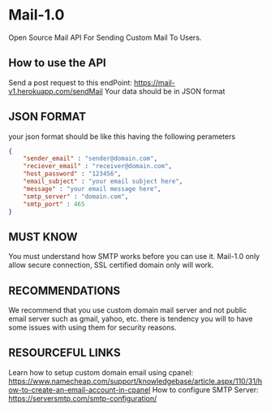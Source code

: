 # Mail-1.0
Open Source Mail API For Sending Custom Mail To Users.
## How to use the API
Send a post request to this endPoint: https://mail-v1.herokuapp.com/sendMail
Your data should be in JSON format
## JSON FORMAT
your json format should be like this having the following perameters
```json
{
	"sender_email" : "sender@domain.com",
	"reciever_email" : "receiver@domain.com",
	"host_password" : "123456",
	"email_subject" : "your email subject here",
	"message" : "your email message here",
	"smtp_server" : "domain.com",
	"smtp_port" : 465
}
```
## MUST KNOW
You must understand how SMTP works before you can use it.
Mail-1.0 only allow secure connection, SSL certified domain only will work.
## RECOMMENDATIONS
We recommend that you use custom domain mail server and not public email server such as gmail, yahoo, etc. there is tendency you will to have some issues with using them for security reasons.
## RESOURCEFUL LINKS
Learn how to setup custom domain email using cpanel: https://www.namecheap.com/support/knowledgebase/article.aspx/110/31/how-to-create-an-email-account-in-cpanel
How to configure SMTP Server: https://serversmtp.com/smtp-configuration/
